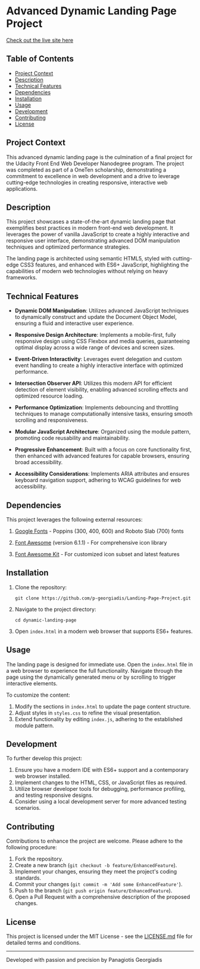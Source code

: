 # Advanced Dynamic Landing Page Project
[Check out the live site here](https://p-georgiadis.github.io/Landing-Page-Project/)
## Table of Contents
- [Project Context](#project-context)
- [Description](#description)
- [Technical Features](#technical-features)
- [Dependencies](#dependencies)
- [Installation](#installation)
- [Usage](#usage)
- [Development](#development)
- [Contributing](#contributing)
- [License](#license)

## Project Context

This advanced dynamic landing page is the culmination of a final project for the Udacity Front End Web Developer Nanodegree program. The project was completed as part of a OneTen scholarship, demonstrating a commitment to excellence in web development and a drive to leverage cutting-edge technologies in creating responsive, interactive web applications.

## Description

This project showcases a state-of-the-art dynamic landing page that exemplifies best practices in modern front-end web development. It leverages the power of vanilla JavaScript to create a highly interactive and responsive user interface, demonstrating advanced DOM manipulation techniques and optimized performance strategies.

The landing page is architected using semantic HTML5, styled with cutting-edge CSS3 features, and enhanced with ES6+ JavaScript, highlighting the capabilities of modern web technologies without relying on heavy frameworks.

## Technical Features

- **Dynamic DOM Manipulation**: Utilizes advanced JavaScript techniques to dynamically construct and update the Document Object Model, ensuring a fluid and interactive user experience.

- **Responsive Design Architecture**: Implements a mobile-first, fully responsive design using CSS Flexbox and media queries, guaranteeing optimal display across a wide range of devices and screen sizes.

- **Event-Driven Interactivity**: Leverages event delegation and custom event handling to create a highly interactive interface with optimized performance.

- **Intersection Observer API**: Utilizes this modern API for efficient detection of element visibility, enabling advanced scrolling effects and optimized resource loading.

- **Performance Optimization**: Implements debouncing and throttling techniques to manage computationally intensive tasks, ensuring smooth scrolling and responsiveness.

- **Modular JavaScript Architecture**: Organized using the module pattern, promoting code reusability and maintainability.

- **Progressive Enhancement**: Built with a focus on core functionality first, then enhanced with advanced features for capable browsers, ensuring broad accessibility.

- **Accessibility Considerations**: Implements ARIA attributes and ensures keyboard navigation support, adhering to WCAG guidelines for web accessibility.

## Dependencies

This project leverages the following external resources:

1. [Google Fonts](https://fonts.google.com/) - Poppins (300, 400, 600) and Roboto Slab (700) fonts

2. [Font Awesome](https://fontawesome.com/) (version 6.1.1) - For comprehensive icon library

3. [Font Awesome Kit](https://fontawesome.com/kits) - For customized icon subset and latest features

## Installation

1. Clone the repository:
   ```
   git clone https://github.com/p-georgiadis/Landing-Page-Project.git
   ```
2. Navigate to the project directory:
   ```
   cd dynamic-landing-page
   ```
3. Open `index.html` in a modern web browser that supports ES6+ features.

## Usage

The landing page is designed for immediate use. Open the `index.html` file in a web browser to experience the full functionality. Navigate through the page using the dynamically generated menu or by scrolling to trigger interactive elements.

To customize the content:

1. Modify the sections in `index.html` to update the page content structure.
2. Adjust styles in `styles.css` to refine the visual presentation.
3. Extend functionality by editing `index.js`, adhering to the established module pattern.

## Development

To further develop this project:

1. Ensure you have a modern IDE with ES6+ support and a contemporary web browser installed.
2. Implement changes to the HTML, CSS, or JavaScript files as required.
3. Utilize browser developer tools for debugging, performance profiling, and testing responsive designs.
4. Consider using a local development server for more advanced testing scenarios.

## Contributing

Contributions to enhance the project are welcome. Please adhere to the following procedure:

1. Fork the repository.
2. Create a new branch (`git checkout -b feature/EnhancedFeature`).
3. Implement your changes, ensuring they meet the project's coding standards.
4. Commit your changes (`git commit -m 'Add some EnhancedFeature'`).
5. Push to the branch (`git push origin feature/EnhancedFeature`).
6. Open a Pull Request with a comprehensive description of the proposed changes.

## License

This project is licensed under the MIT License - see the [LICENSE.md](LICENSE.md) file for detailed terms and conditions.

---

Developed with passion and precision by Panagiotis Georgiadis

